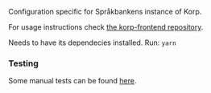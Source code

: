 Configuration specific for Språkbankens instance of Korp.

For usage instructions check [the korp-frontend repository](https://github.com/spraakbanken/korp-frontend#run_configjson).

Needs to have its dependecies installed. Run: `yarn`

### Testing

Some manual tests can be found [here](test/testcases.md).
